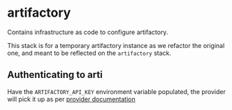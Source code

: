 # artifactory
Contains infrastructure as code to configure artifactory.

This stack is for a temporary artifactory instance as we refactor the original one, and meant to be reflected on the `artifactory` stack.

## Authenticating to arti

Have the `ARTIFACTORY_API_KEY` environment variable populated, the provider will pick it up as per [provider documentation](https://registry.terraform.io/providers/jfrog/artifactory/latest/docs#api_key)